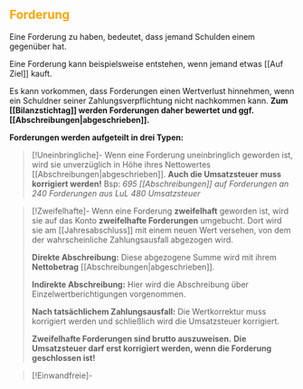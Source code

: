 ## <font color = "orange">Forderung</font>

Eine Forderung zu haben, bedeutet, dass jemand Schulden einem gegenüber hat.

Eine Forderung kann beispielsweise entstehen, wenn jemand etwas [[Auf Ziel]] kauft.


Es kann vorkommen, dass Forderungen einen Wertverlust hinnehmen, wenn ein Schuldner seiner Zahlungsverpflichtung nicht nachkommen kann.
**Zum [[Bilanzstichtag]] werden Forderungen daher bewertet und ggf. [[Abschreibungen|abgeschrieben]].**

**Forderungen werden aufgeteilt in drei Typen:**
>[!Uneinbringliche]-
>Wenn eine Forderung uneinbringlich geworden ist, wird sie unverzüglich in Höhe ihres Nettowertes [[Abschreibungen|abgeschrieben]]. 
>**Auch die Umsatzsteuer muss korrigiert werden!**
>Bsp: 
>*695 [[Abschreibungen]] auf Forderungen an 240 Forderungen aus LuL
>480 Umsatzsteuer*

>[!Zweifelhafte]-
>Wenn eine Forderung **zweifelhaft** geworden ist, wird sie auf das Konto **zweifelhafte Forderungen** umgebucht. Dort wird sie am [[Jahresabschluss]] mit einem neuen Wert versehen, von dem der wahrscheinliche Zahlungsausfall abgezogen wird. 
>
>**Direkte Abschreibung:**
>Diese abgezogene Summe wird mit ihrem **Nettobetrag** [[Abschreibungen|abgeschrieben]].
>
>**Indirekte Abschreibung:**
>Hier wird die Abschreibung über Einzelwertberichtigungen vorgenommen.
>
>**Nach tatsächlichem Zahlungsausfall:**
>Die Wertkorrektur muss korrigiert werden und schließlich wird die Umsatzsteuer korrigiert.
>
>**Zweifelhafte Forderungen sind brutto auszuweisen.**
>**Die Umsatzsteuer darf erst korrigiert werden, wenn die Forderung geschlossen ist!**

>[!Einwandfreie]-
